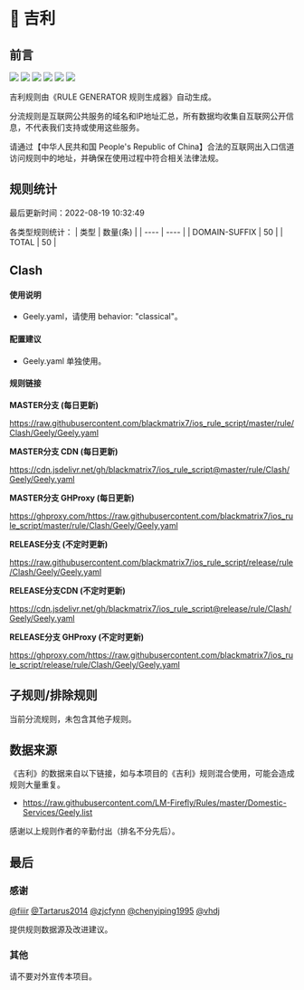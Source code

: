# 🧸 吉利

## 前言

![](https://shields.io/badge/-移除重复规则-ff69b4) ![](https://shields.io/badge/-DOMAIN与DOMAIN--SUFFIX合并-green) ![](https://shields.io/badge/-DOMAIN--SUFFIX间合并-critical) ![](https://shields.io/badge/-DOMAIN与DOMAIN--KEYWORD合并-9cf) ![](https://shields.io/badge/-DOMAIN--SUFFIX与DOMAIN--KEYWORD合并-blue) ![](https://shields.io/badge/-IP--CIDR(6)合并-blueviolet) 

吉利规则由《RULE GENERATOR 规则生成器》自动生成。

分流规则是互联网公共服务的域名和IP地址汇总，所有数据均收集自互联网公开信息，不代表我们支持或使用这些服务。

请通过【中华人民共和国 People's Republic of China】合法的互联网出入口信道访问规则中的地址，并确保在使用过程中符合相关法律法规。

## 规则统计

最后更新时间：2022-08-19 10:32:49

各类型规则统计：
| 类型 | 数量(条)  | 
| ---- | ----  |
| DOMAIN-SUFFIX | 50  | 
| TOTAL | 50  | 


## Clash 

#### 使用说明
- Geely.yaml，请使用 behavior: "classical"。

#### 配置建议
- Geely.yaml 单独使用。

#### 规则链接
**MASTER分支 (每日更新)**

https://raw.githubusercontent.com/blackmatrix7/ios_rule_script/master/rule/Clash/Geely/Geely.yaml

**MASTER分支 CDN (每日更新)**

https://cdn.jsdelivr.net/gh/blackmatrix7/ios_rule_script@master/rule/Clash/Geely/Geely.yaml

**MASTER分支 GHProxy (每日更新)**

https://ghproxy.com/https://raw.githubusercontent.com/blackmatrix7/ios_rule_script/master/rule/Clash/Geely/Geely.yaml

**RELEASE分支 (不定时更新)**

https://raw.githubusercontent.com/blackmatrix7/ios_rule_script/release/rule/Clash/Geely/Geely.yaml

**RELEASE分支CDN (不定时更新)**

https://cdn.jsdelivr.net/gh/blackmatrix7/ios_rule_script@release/rule/Clash/Geely/Geely.yaml

**RELEASE分支 GHProxy (不定时更新)**

https://ghproxy.com/https://raw.githubusercontent.com/blackmatrix7/ios_rule_script/release/rule/Clash/Geely/Geely.yaml

## 子规则/排除规则


当前分流规则，未包含其他子规则。

## 数据来源

《吉利》的数据来自以下链接，如与本项目的《吉利》规则混合使用，可能会造成规则大量重复。

- https://raw.githubusercontent.com/LM-Firefly/Rules/master/Domestic-Services/Geely.list


感谢以上规则作者的辛勤付出（排名不分先后）。

## 最后

### 感谢

[@fiiir](https://github.com/fiiir) [@Tartarus2014](https://github.com/Tartarus2014) [@zjcfynn](https://github.com/zjcfynn) [@chenyiping1995](https://github.com/chenyiping1995) [@vhdj](https://github.com/vhdj)

提供规则数据源及改进建议。

### 其他

请不要对外宣传本项目。